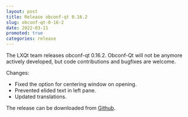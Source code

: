 ```yaml
---
layout: post
title: Release obconf-qt 0.16.2
slug: obconf-qt-0-16-2
date: 2022-03-11
promoted: true
categories: release
---
```

The LXQt team releases obconf-qt 0.16.2.
Obconf-Qt will not be anymore actively developed, but code contributions
and bugfixes are welcome.

Changes:

 * Fixed the option for centering window on opening.
 * Prevented elided text in left pane.
 * Updated translations.


The release can be downloaded from [Github](https://github.com/lxqt/obconf-qt/releases).
